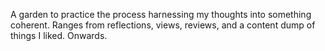 A garden to practice the process harnessing my thoughts into something coherent.
Ranges from reflections, views, reviews, and a content dump of things I liked. 
Onwards. 

